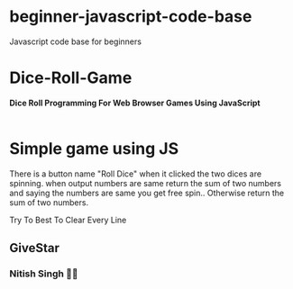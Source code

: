 # beginner-javascript-code-base
Javascript code base for beginners
# Dice-Roll-Game
<b>Dice Roll Programming For Web Browser Games Using JavaScript</b><br><br>
# Simple game using JS<br>
There is a button name "Roll Dice" when it clicked the two dices are spinning. when output numbers are same return the sum of two numbers and saying the numbers are same you get free spin.. Otherwise return the sum of two numbers.


 <p>Try To Best To Clear Every Line</p>

 ## GiveStar
 <h3>Nitish Singh 🙌🙌<h3/>
